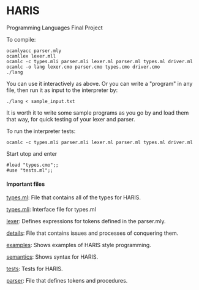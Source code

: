# HARIS
Programming Languages Final Project

To compile:

```terminal
ocamlyacc parser.mly
ocamllex lexer.mll
ocamlc -c types.mli parser.mli lexer.ml parser.ml types.ml driver.ml
ocamlc -o lang lexer.cmo parser.cmo types.cmo driver.cmo
./lang
``` 

You can use it interactively as above. Or you can write a "program" in any file, then run it as input to the interpreter by:

`./lang < sample_input.txt`

It is worth it to write some sample programs as you go by and load them that way, for quick testing of your lexer and parser.


To run the interpreter tests:

`ocamlc -c types.mli parser.mli lexer.ml parser.ml types.ml driver.ml`

Start utop and enter
```utop 
#load "types.cmo";;
#use "tests.ml";;
```

#### Important files 

[types.ml](https://github.com/gitslaton/HARIS/blob/master/types.ml):  File that contains all of the types for HARIS.

[types.mli](https://github.com/gitslaton/HARIS/blob/master/types.mli):  Interface file for types.ml

[lexer](https://github.com/gitslaton/HARIS/blob/master/lexer.mll): Defines expressions for tokens defined in the parser.mly.

[details](https://github.com/gitslaton/HARIS/blob/master/details.md): File that contains issues and processes of conquering them.

[examples](https://github.com/gitslaton/HARIS/blob/master/examples): Shows examples of HARIS style programming.

[semantics](https://github.com/gitslaton/HARIS/blob/master/semantics.md): Shows syntax for HARIS.

[tests](https://github.com/gitslaton/HARIS/blob/master/tests.ml): Tests for HARIS.



[parser](https://github.com/gitslaton/HARIS/blob/master/parser.mly): File that defines tokens and procedures.

